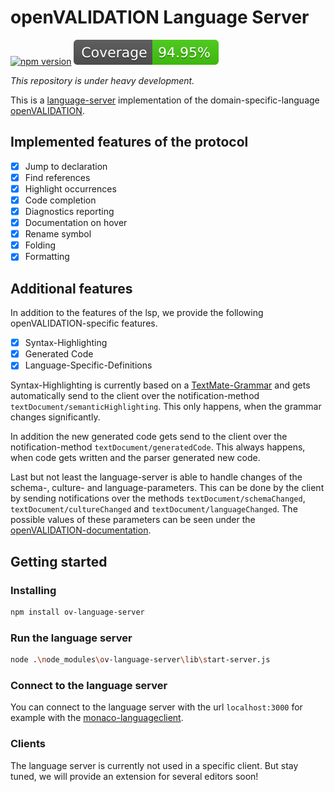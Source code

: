 # openVALIDATION Language Server

[![npm version](https://badge.fury.io/js/ov-language-server.svg)](https://badge.fury.io/js/ov-language-server)
[![coverage](/coverage/badge.svg)](/coverage/badge.svg)

_This repository is under heavy development._

This is a [language-server](https://microsoft.github.io/language-server-protocol/) implementation of the domain-specific-language [openVALIDATION](https://github.com/openvalidation/openvalidation).

## Implemented features of the protocol

- [x] Jump to declaration
- [x] Find references
- [x] Highlight occurrences
- [x] Code completion
- [x] Diagnostics reporting
- [x] Documentation on hover
- [x] Rename symbol
- [x] Folding
- [x] Formatting

## Additional features

In addition to the features of the lsp, we provide the following openVALIDATION-specific features.

- [x] Syntax-Highlighting
- [x] Generated Code
- [x] Language-Specific-Definitions

Syntax-Highlighting is currently based on a [TextMate-Grammar](https://macromates.com/manual/en/language_grammars) and gets automatically send to the client over the notification-method `textDocument/semanticHighlighting`. This only happens, when the grammar changes significantly.

In addition the new generated code gets send to the client over the notification-method `textDocument/generatedCode`. This always happens, when code gets written and the parser generated new code.

Last but not least the language-server is able to handle changes of the schema-, culture- and language-parameters.
This can be done by the client by sending notifications over the methods `textDocument/schemaChanged`, `textDocument/cultureChanged` and
`textDocument/languageChanged`. The possible values of these parameters can be seen under the [openVALIDATION-documentation](https://docs.openvalidation.io/api).

## Getting started

### Installing

```bash
npm install ov-language-server
```

### Run the language server

```bash
node .\node_modules\ov-language-server\lib\start-server.js
```

### Connect to the language server

You can connect to the language server with the url `localhost:3000` for example with the [monaco-languageclient](https://github.com/TypeFox/monaco-languageclient).

### Clients

The language server is currently not used in a specific client.
But stay tuned, we will provide an extension for several editors soon!

